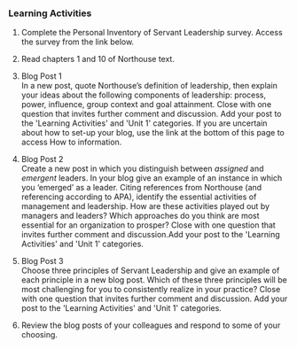 ### **Learning Activities**

1. Complete the Personal Inventory of Servant Leadership survey. Access the survey from the link below.

2. Read chapters 1 and 10 of Northouse text. 

3. Blog Post 1  
   In a new post, quote Northouse’s definition of leadership, then explain your ideas about the following components of leadership: process, power, influence, group context and goal attainment. Close with one question that invites further comment and discussion. Add your post to the 'Learning Activities' and 'Unit 1' categories. If you are uncertain about how to set-up your blog, use the link at the bottom of this page to access How to information.

4. Blog Post 2  
   Create a new post in which you distinguish between _assigned_ and _emergent_ leaders.  In your blog give an example of an instance in which you ‘emerged’ as a leader. Citing references from Northouse \(and referencing according to APA\), identify the essential activities of management and leadership. How are these activities played out by managers and leaders? Which approaches do you think are most essential for an organization to prosper? Close with one question that invites further comment and discussion.Add your post to the 'Learning Activities' and 'Unit 1' categories.

5. Blog Post 3  
   Choose three principles of Servant Leadership and give an example of each principle in a new blog post. Which of these three principles will be most challenging for you to consistently realize in your practice? Close with one question that invites further comment and discussion. Add your post to the 'Learning Activities' and 'Unit 1' categories.

6. Review the blog posts of your colleagues and respond to some of your choosing.



